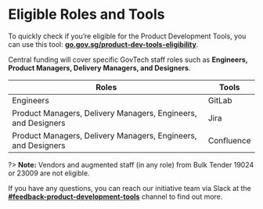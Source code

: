 # Eligible Roles and Tools

To  quickly check if you’re eligible for the Product Development Tools, you can use this tool: [**go.gov.sg/product-dev-tools-eligibility**](https://go.gov.sg/product-dev-tools-eligibility).

Central funding will cover specific GovTech staff roles such as **Engineers, Product Managers, Delivery Managers, and Designers**. 

| Roles | Tools |
|---|---|
| Engineers  | GitLab |
| Product Managers, Delivery Managers, Engineers, and Designers | Jira |
| Product Managers, Delivery Managers, Engineers, and Designers | Confluence |

?> **Note:** Vendors and augmented staff (in any role) from Bulk Tender 19024 or 23009 are not eligible.

If you have any questions, you can reach our initiative team via Slack at the  [**#feedback-product-development-tools**](https://govtech.enterprise.slack.com/archives/C07UF60HY9Y) channel to find out more.